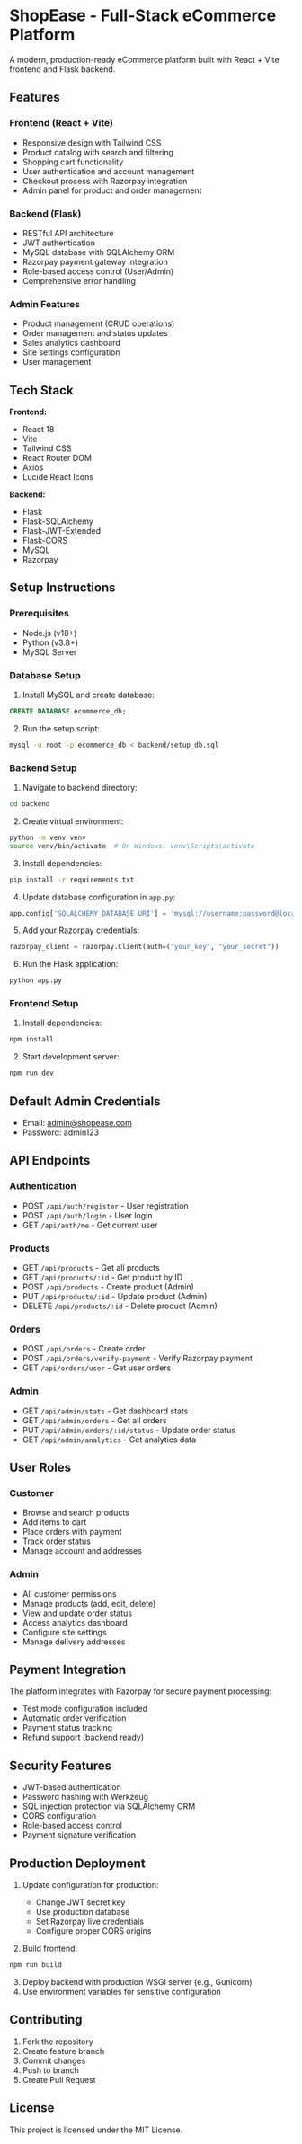 #  ShopEase - Full-Stack eCommerce Platform

A modern, production-ready eCommerce platform built with React + Vite frontend and Flask backend.

## Features

### Frontend (React + Vite)
- Responsive design with Tailwind CSS
- Product catalog with search and filtering
- Shopping cart functionality
- User authentication and account management
- Checkout process with Razorpay integration
- Admin panel for product and order management

### Backend (Flask)
- RESTful API architecture
- JWT authentication
- MySQL database with SQLAlchemy ORM
- Razorpay payment gateway integration
- Role-based access control (User/Admin)
- Comprehensive error handling

### Admin Features
- Product management (CRUD operations)
- Order management and status updates
- Sales analytics dashboard
- Site settings configuration
- User management

## Tech Stack

**Frontend:**
- React 18
- Vite
- Tailwind CSS
- React Router DOM
- Axios
- Lucide React Icons

**Backend:**
- Flask
- Flask-SQLAlchemy
- Flask-JWT-Extended
- Flask-CORS
- MySQL
- Razorpay

## Setup Instructions

### Prerequisites
- Node.js (v18+)
- Python (v3.8+)
- MySQL Server

### Database Setup
1. Install MySQL and create database:
```sql
CREATE DATABASE ecommerce_db;
```

2. Run the setup script:
```bash
mysql -u root -p ecommerce_db < backend/setup_db.sql
```

### Backend Setup
1. Navigate to backend directory:
```bash
cd backend
```

2. Create virtual environment:
```bash
python -m venv venv
source venv/bin/activate  # On Windows: venv\Scripts\activate
```

3. Install dependencies:
```bash
pip install -r requirements.txt
```

4. Update database configuration in `app.py`:
```python
app.config['SQLALCHEMY_DATABASE_URI'] = 'mysql://username:password@localhost/ecommerce_db'
```

5. Add your Razorpay credentials:
```python
razorpay_client = razorpay.Client(auth=("your_key", "your_secret"))
```

6. Run the Flask application:
```bash
python app.py
```

### Frontend Setup
1. Install dependencies:
```bash
npm install
```

2. Start development server:
```bash
npm run dev
```

## Default Admin Credentials
- Email: admin@shopease.com
- Password: admin123

## API Endpoints

### Authentication
- POST `/api/auth/register` - User registration
- POST `/api/auth/login` - User login
- GET `/api/auth/me` - Get current user

### Products
- GET `/api/products` - Get all products
- GET `/api/products/:id` - Get product by ID
- POST `/api/products` - Create product (Admin)
- PUT `/api/products/:id` - Update product (Admin)
- DELETE `/api/products/:id` - Delete product (Admin)

### Orders
- POST `/api/orders` - Create order
- POST `/api/orders/verify-payment` - Verify Razorpay payment
- GET `/api/orders/user` - Get user orders

### Admin
- GET `/api/admin/stats` - Get dashboard stats
- GET `/api/admin/orders` - Get all orders
- PUT `/api/admin/orders/:id/status` - Update order status
- GET `/api/admin/analytics` - Get analytics data

## User Roles

### Customer
- Browse and search products
- Add items to cart
- Place orders with payment
- Track order status
- Manage account and addresses

### Admin
- All customer permissions
- Manage products (add, edit, delete)
- View and update order status
- Access analytics dashboard
- Configure site settings
- Manage delivery addresses

## Payment Integration

The platform integrates with Razorpay for secure payment processing:
- Test mode configuration included
- Automatic order verification
- Payment status tracking
- Refund support (backend ready)

## Security Features

- JWT-based authentication
- Password hashing with Werkzeug
- SQL injection protection via SQLAlchemy ORM
- CORS configuration
- Role-based access control
- Payment signature verification

## Production Deployment

1. Update configuration for production:
   - Change JWT secret key
   - Use production database
   - Set Razorpay live credentials
   - Configure proper CORS origins

2. Build frontend:
```bash
npm run build
```

3. Deploy backend with production WSGI server (e.g., Gunicorn)
4. Use environment variables for sensitive configuration

## Contributing

1. Fork the repository
2. Create feature branch
3. Commit changes
4. Push to branch
5. Create Pull Request

## License

This project is licensed under the MIT License.
 